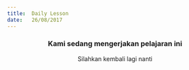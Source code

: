 ```yaml
---
title:  Daily Lesson
date:   26/08/2017
---
```


### <center>Kami sedang mengerjakan pelajaran ini</center>
<center>Silahkan kembali lagi nanti</center>